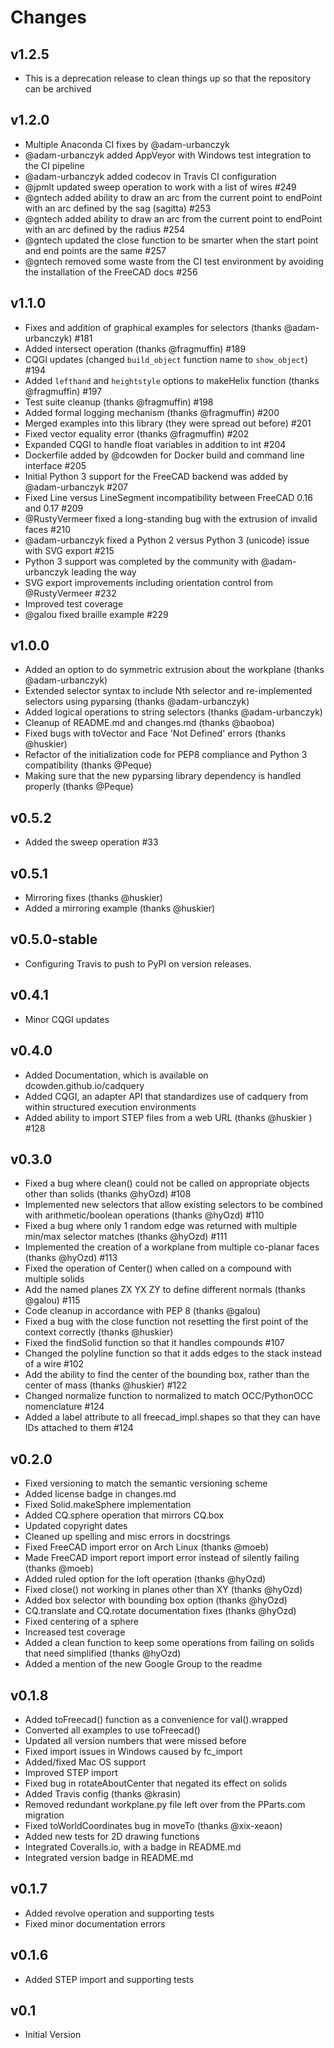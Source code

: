 Changes
=======

v1.2.5
------
   * This is a deprecation release to clean things up so that the repository can be archived


v1.2.0
------
   * Multiple Anaconda CI fixes by @adam-urbanczyk
   * @adam-urbanczyk added AppVeyor with Windows test integration to the CI pipeline
   * @adam-urbanczyk added codecov in Travis CI configuration
   * @jpmlt updated sweep operation to work with a list of wires #249
   * @gntech added ability to draw an arc from the current point to endPoint with an arc defined by the sag (sagitta) #253
   * @gntech added ability to draw an arc from the current point to endPoint with an arc defined by the radius #254
   * @gntech updated the close function to be smarter when the start point and end points are the same #257
   * @gntech removed some waste from the CI test environment by avoiding the installation of the FreeCAD docs #256


v1.1.0
------
   * Fixes and addition of graphical examples for selectors (thanks @adam-urbanczyk) #181
   * Added intersect operation (thanks @fragmuffin) #189
   * CQGI updates (changed `build_object` function name to `show_object`) #194
   * Added `lefthand` and `heightstyle` options to makeHelix function (thanks @fragmuffin) #197
   * Test suite cleanup (thanks @fragmuffin) #198
   * Added formal logging mechanism (thanks @fragmuffin) #200
   * Merged examples into this library (they were spread out before) #201
   * Fixed vector equality error (thanks @fragmuffin) #202
   * Expanded CQGI to handle float variables in addition to int #204
   * Dockerfile added by @dcowden for Docker build and command line interface #205
   * Initial Python 3 support for the FreeCAD backend was added by @adam-urbanczyk #207
   * Fixed Line versus LineSegment incompatibility between FreeCAD 0.16 and 0.17 #209
   * @RustyVermeer fixed a long-standing bug with the extrusion of invalid faces #210
   * @adam-urbanczyk fixed a Python 2 versus Python 3 (unicode) issue with SVG export #215
   * Python 3 support was completed by the community with @adam-urbanczyk leading the way
   * SVG export improvements including orientation control from @RustyVermeer #232
   * Improved test coverage
   * @galou fixed braille example #229


v1.0.0
------
   * Added an option to do symmetric extrusion about the workplane (thanks @adam-urbanczyk)
   * Extended selector syntax to include Nth selector and re-implemented selectors using pyparsing (thanks @adam-urbanczyk)
   * Added logical operations to string selectors (thanks @adam-urbanczyk)
   * Cleanup of README.md and changes.md (thanks @baoboa)
   * Fixed bugs with toVector and Face 'Not Defined' errors (thanks @huskier)
   * Refactor of the initialization code for PEP8 compliance and Python 3 compatibility (thanks @Peque)
   * Making sure that the new pyparsing library dependency is handled properly (thanks @Peque)

v0.5.2
------
   * Added the sweep operation #33

v0.5.1
------
   * Mirroring fixes (thanks @huskier)
   * Added a mirroring example (thanks @huskier)

v0.5.0-stable
------
   * Configuring Travis to push to PyPI on version releases.

v0.4.1
------
   * Minor CQGI updates

v0.4.0
------
   * Added Documentation, which is available on dcowden.github.io/cadquery
   * Added CQGI, an adapter API that standardizes use of cadquery from within structured execution environments
   * Added ability to import STEP files from a web URL (thanks @huskier ) #128

v0.3.0
-----
   * Fixed a bug where clean() could not be called on appropriate objects other than solids (thanks @hyOzd) #108
   * Implemented new selectors that allow existing selectors to be combined with arithmetic/boolean operations (thanks @hyOzd) #110
   * Fixed a bug where only 1 random edge was returned with multiple min/max selector matches (thanks @hyOzd) #111
   * Implemented the creation of a workplane from multiple co-planar faces (thanks @hyOzd) #113
   * Fixed the operation of Center() when called on a compound with multiple solids
   * Add the named planes ZX YX ZY to define different normals (thanks @galou) #115
   * Code cleanup in accordance with PEP 8 (thanks @galou)
   * Fixed a bug with the close function not resetting the first point of the context correctly (thanks @huskier)
   * Fixed the findSolid function so that it handles compounds #107
   * Changed the polyline function so that it adds edges to the stack instead of a wire #102
   * Add the ability to find the center of the bounding box, rather than the center of mass (thanks @huskier) #122
   * Changed normalize function to normalized to match OCC/PythonOCC nomenclature #124
   * Added a label attribute to all freecad_impl.shapes so that they can have IDs attached to them #124

v0.2.0
-----
   * Fixed versioning to match the semantic versioning scheme
   * Added license badge in changes.md
   * Fixed Solid.makeSphere implementation
   * Added CQ.sphere operation that mirrors CQ.box
   * Updated copyright dates
   * Cleaned up spelling and misc errors in docstrings
   * Fixed FreeCAD import error on Arch Linux (thanks @moeb)
   * Made FreeCAD import report import error instead of silently failing (thanks @moeb)
   * Added ruled option for the loft operation (thanks @hyOzd)
   * Fixed close() not working in planes other than XY (thanks @hyOzd)
   * Added box selector with bounding box option (thanks @hyOzd)
   * CQ.translate and CQ.rotate documentation fixes (thanks @hyOzd)
   * Fixed centering of a sphere
   * Increased test coverage
   * Added a clean function to keep some operations from failing on solids that need simplified (thanks @hyOzd)
   * Added a mention of the new Google Group to the readme

v0.1.8
-----
   * Added toFreecad() function as a convenience for val().wrapped
   * Converted all examples to use toFreecad()
   * Updated all version numbers that were missed before
   * Fixed import issues in Windows caused by fc_import
   * Added/fixed Mac OS support
   * Improved STEP import
   * Fixed bug in rotateAboutCenter that negated its effect on solids
   * Added Travis config (thanks @krasin)
   * Removed redundant workplane.py file left over from the PParts.com migration
   * Fixed toWorldCoordinates bug in moveTo (thanks @xix-xeaon)
   * Added new tests for 2D drawing functions
   * Integrated Coveralls.io, with a badge in README.md
   * Integrated version badge in README.md

v0.1.7
-----
   * Added revolve operation and supporting tests
   * Fixed minor documentation errors

v0.1.6
-----
   * Added STEP import and supporting tests

v0.1
-----
   * Initial Version
